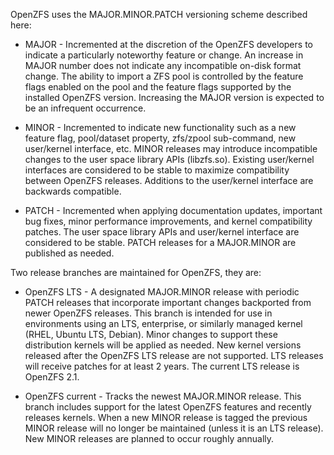 OpenZFS uses the MAJOR.MINOR.PATCH versioning scheme described here:

  * MAJOR - Incremented at the discretion of the OpenZFS developers to indicate
    a particularly noteworthy feature or change. An increase in MAJOR number
    does not indicate any incompatible on-disk format change. The ability
    to import a ZFS pool is controlled by the feature flags enabled on the
    pool and the feature flags supported by the installed OpenZFS version.
    Increasing the MAJOR version is expected to be an infrequent occurrence.

  * MINOR - Incremented to indicate new functionality such as a new feature
    flag, pool/dataset property, zfs/zpool sub-command, new user/kernel
    interface, etc. MINOR releases may introduce incompatible changes to the
    user space library APIs (libzfs.so). Existing user/kernel interfaces are
    considered to be stable to maximize compatibility between OpenZFS releases.
    Additions to the user/kernel interface are backwards compatible.

  * PATCH - Incremented when applying documentation updates, important bug
    fixes, minor performance improvements, and kernel compatibility patches.
    The user space library APIs and user/kernel interface are considered to
    be stable. PATCH releases for a MAJOR.MINOR are published as needed.

Two release branches are maintained for OpenZFS, they are:

  * OpenZFS LTS - A designated MAJOR.MINOR release with periodic PATCH
    releases that incorporate important changes backported from newer OpenZFS
    releases. This branch is intended for use in environments using an
    LTS, enterprise, or similarly managed kernel (RHEL, Ubuntu LTS, Debian).
    Minor changes to support these distribution kernels will be applied as
    needed. New kernel versions released after the OpenZFS LTS release are
    not supported. LTS releases will receive patches for at least 2 years.
    The current LTS release is OpenZFS 2.1.

  * OpenZFS current - Tracks the newest MAJOR.MINOR release. This branch
    includes support for the latest OpenZFS features and recently releases
    kernels.  When a new MINOR release is tagged the previous MINOR release
    will no longer be maintained (unless it is an LTS release). New MINOR
    releases are planned to occur roughly annually.
